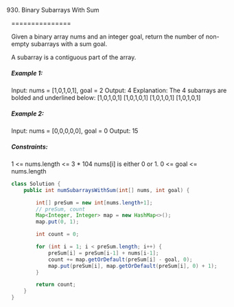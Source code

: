930. Binary Subarrays With Sum

===============

Given a binary array nums and an integer goal, return the number of non-empty subarrays with a sum goal.

A subarray is a contiguous part of the array.

##### Example 1:

Input: nums = [1,0,1,0,1], goal = 2
Output: 4
Explanation: The 4 subarrays are bolded and underlined below:
[1,0,1,0,1]
[1,0,1,0,1]
[1,0,1,0,1]
[1,0,1,0,1]

##### Example 2:

Input: nums = [0,0,0,0,0], goal = 0
Output: 15

##### Constraints:

1 <= nums.length <= 3 * 104
nums[i] is either 0 or 1.
0 <= goal <= nums.length

```java
class Solution {
    public int numSubarraysWithSum(int[] nums, int goal) {

        int[] preSum = new int[nums.length+1];
        // preSum, count
        Map<Integer, Integer> map = new HashMap<>();
        map.put(0, 1);

        int count = 0;

        for (int i = 1; i < preSum.length; i++) {
            preSum[i] = preSum[i-1] + nums[i-1];
            count += map.getOrDefault(preSum[i] - goal, 0);
            map.put(preSum[i], map.getOrDefault(preSum[i], 0) + 1);
        }

        return count;
    }
}
```

